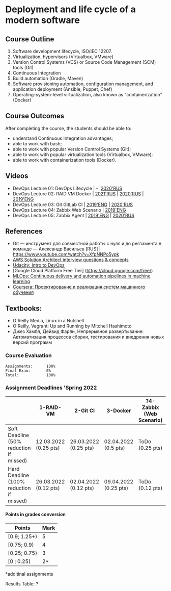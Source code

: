 ﻿# Deployment and life cycle of a modern software

## Course Outline
1. Software development lifecycle, ISO/IEC 12207.
2. Virtualization, hypervisors (Virtualbox, VMware)
3. Version Control Systems (VCS) or Source Code Management (SCM) tools (Git)
4. Continuous Integration
5. Build automation (Gradle, Maven)
6. Software provisioning automation, configuration management, and application deployment (Ansible, Puppet, Chef)
7. Operating-system-level virtualization, also known as "containerization" (Docker)


## Course Outcomes
After completing the course, the students should be able to:
- understand Continuous Integration advantages;
- able to work with bash;
- able to work with popular Version Control Systems (Git);
- able to work with popular virtualization tools (Virtualbox, VMware);
- able to work with containerization tools (Docker).

## Videos
- DevOps Lecture 01: DevOps Lifecycle | - |[2020'RUS](https://www.youtube.com/watch?v=BD2BxNY6F58) 
- DevOps Lecture 02: RAID VM Docker | [2021'RUS](https://www.youtube.com/watch?v=FRlZuZ6d14E) | [2020'RUS](https://www.youtube.com/watch?v=BC19Gl2u4wc) | [2019'ENG](https://www.youtube.com/watch?v=lOhF1R2QrkU) 
- DevOps Lecture 03: Git GitLab CI | [2019'ENG](https://www.youtube.com/watch?v=NILYhfa35vs) | [2020'RUS](https://www.youtube.com/watch?v=S85in_KPPnY)
- DevOps Lecture 04: Zabbix Web Scenario | [2019'ENG](https://www.youtube.com/watch?v=Qe9_KXIAW98)
- DevOps Lecture 05: Zabbix Agent | [2019'ENG](https://www.youtube.com/watch?v=uUteBUB85_A) | [2020'RUS](https://youtu.be/Ak9VbVCpkjk)


## References
- Git — инструмент для совместной работы с нуля и до регламента в команде — Александр Васильев [RUS] | https://www.youtube.com/watch?v=XfpNNPo5ypk
- [AWS Solution Architect interview questions & concepts](https://www.teamblind.com/article/AWS-Solution-Architect-interview-questions--concepts-in7y48S7)
- [Udacity: Intro to DevOps](https://classroom.udacity.com/courses/ud611/)
- [Google Cloud Platform Free Tier] (https://cloud.google.com/free/)
- [MLOps: Continuous delivery and automation pipelines in machine learning](https://cloud.google.com/solutions/machine-learning/mlops-continuous-delivery-and-automation-pipelines-in-machine-learning)
- [Coursera: Проектирование и реализация систем машинного обучения](https://www.coursera.org/learn/machine-learning-design)

## Textbooks:

* O'Reilly Media, Linux in a Nutshell
* O'Reilly, Vagrant: Up and Running by Mitchell Hashimoto
* Джез Хамбл, Дейвид Фарли, Непрерывное развертывание: Автоматизация процессов сборки, тестирования и внедрения новых версий программ

### Course Evaluation
```
Assignments:      100%
Final Exam:       0%
Total:            100%

```

### Assignment Deadlines 'Spring 2022

|                                          |  1-RAID-VM | 2-Git CI | 3-Docker | ?4-Zabbix (Web Scenario)  | ?6- |  ?5-MLflow (Additional) |
| ---------------------------------------- | --- | --- | --- | --- | --- | --- |
| Soft Deadline (50% reduction if missed)  | 12.03.2022 (0.25 pts)| 26.03.2022 (0.25 pts)| 02.04.2022 (0.5 pts) | ToDo (0.25 pts) |  (0.25 pts) ToDo |  (0.25 pts) ToDo |
| Hard Deadline (100% reduction if missed) | 26.03.2022 (0.12 pts) | 02.04.2022 (0.12 pts) | 09.04.2022 (0.25 pts) | ToDo (0.12 pts) |  (0.25 pts) ToDo | (0.25 pts) ToDo |


#### Points in grades conversion
|Points | Mark |
| ------- |------|
|[0.9; 1.25+) | 5 |
|[0.75; 0.9) | 4 |
| [0.25; 0.75) | 3 |
| [0 ; 0.25) | 2* |

*additinal assignments


Results Table:
?
